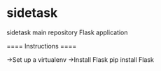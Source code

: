 sidetask
========

sidetask main repository
Flask application

==== Instructions ====

->Set up a virtualenv
->Install Flask
pip install Flask
